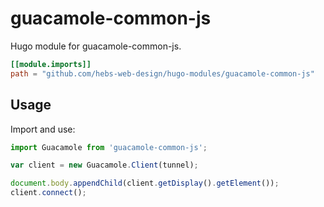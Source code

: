 # guacamole-common-js

Hugo module for guacamole-common-js.

```toml
[[module.imports]]
path = "github.com/hebs-web-design/hugo-modules/guacamole-common-js"
```

## Usage

Import and use:

```js
import Guacamole from 'guacamole-common-js';

var client = new Guacamole.Client(tunnel);

document.body.appendChild(client.getDisplay().getElement());
client.connect();
```
